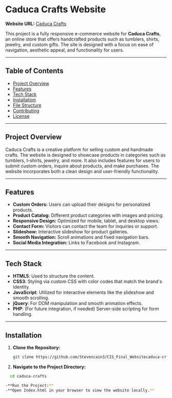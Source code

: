 # Caduca Crafts Website

**Website URL:** [Caduca Crafts](#)

This project is a fully responsive e-commerce website for **Caduca Crafts**, an online store that offers handcrafted products such as tumblers, shirts, jewelry, and custom gifts. The site is designed with a focus on ease of navigation, aesthetic appeal, and functionality for users.

---

## Table of Contents

- [Project Overview](#project-overview)
- [Features](#features)
- [Tech Stack](#tech-stack)
- [Installation](#installation)
- [File Structure](#file-structure)
- [Contributing](#contributing)
- [License](#license)

---

## Project Overview

Caduca Crafts is a creative platform for selling custom and handmade crafts. The website is designed to showcase products in categories such as tumblers, t-shirts, jewelry, and more. It also includes features for users to submit custom orders, inquire about products, and make purchases. The website incorporates both a clean design and user-friendly functionality.

---

## Features

- **Custom Orders:** Users can upload their designs for personalized products.
- **Product Catalog:** Different product categories with images and pricing.
- **Responsive Design:** Optimized for mobile, tablet, and desktop views.
- **Contact Form:** Visitors can contact the team for inquiries or support.
- **Slideshow:** Interactive slideshow for product galleries.
- **Smooth Navigation:** Scroll animations and fixed navigation bars.
- **Social Media Integration:** Links to Facebook and Instagram.

---

## Tech Stack

- **HTML5**: Used to structure the content.
- **CSS3**: Styling via custom CSS with color codes that match the brand's identity.
- **JavaScript**: Utilized for interactive elements like the slideshow and smooth scrolling.
- **jQuery**: For DOM manipulation and smooth animation effects.
- **PHP**: (For future integration, if needed) Server-side scripting for form handling.

---

## Installation

1. **Clone the Repository:**

   ```bash
   git clone https://github.com/Stevencain3/CIS_Final_Websitecaduca-crafts/
2. **Navigate to the Project Directory:**

 ```bash
   cd caduca-crafts

-**Run the Project:**
-**Open Index.html in your browser to view the website locally.**
